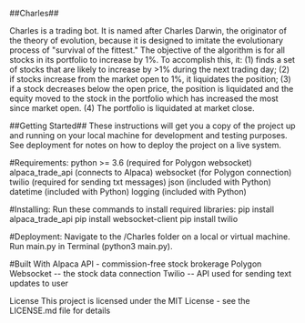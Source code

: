 ##Charles##

Charles is a trading bot. It is named after Charles Darwin, the originator of the theory of evolution, because it is designed to imitate the evolutionary process of "survival of the fittest." The objective of the algorithm is for all stocks in its portfolio to increase by 1%. To accomplish this, it:
    (1) finds a set of stocks that are likely to increase by >1% during the next trading day; 
    (2) if stocks increase from the market open to 1%, it liquidates the position; 
    (3) if a stock decreases below the open price, the position is liquidated and the equity moved to the stock in the portfolio which has increased the most since market open.
    (4) The portfolio is liquidated at market close.

##Getting Started##
These instructions will get you a copy of the project up and running on your local machine for development and testing purposes. See deployment for notes on how to deploy the project on a live system.

#Requirements:
python >= 3.6 (required for Polygon websocket)
alpaca_trade_api (connects to Alpaca)
websocket (for Polygon connection)
twilio (required for sending txt messages)
json (included with Python)
datetime (included with Python)
logging (included with Python)

#Installing:
Run these commands to install required libraries:
pip install alpaca_trade_api
pip install websocket-client
pip install twilio

#Deployment:
Navigate to the /Charles folder on a local or virtual machine. Run main.py in Terminal (python3 main.py).

#Built With
Alpaca API - commission-free stock brokerage
Polygon Websocket -- the stock data connection
Twilio -- API used for sending text updates to user

License
This project is licensed under the MIT License - see the LICENSE.md file for details
